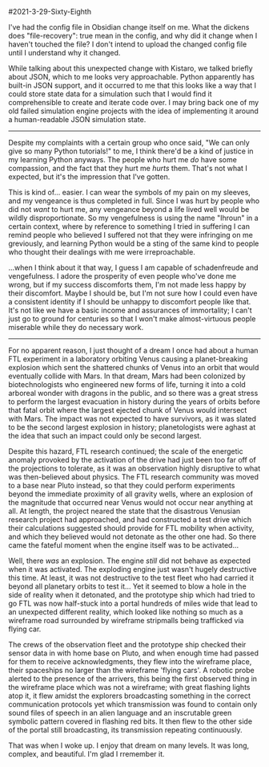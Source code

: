 #2021-3-29-Sixty-Eighth

I've had the config file in Obsidian change itself on me.  What the dickens does "file-recovery": true mean in the config, and why did it change when I haven't touched the file?  I don't intend to upload the changed config file until I understand why it changed.

While talking about this unexpected change with Kistaro, we talked briefly about JSON, which to me looks very approachable.  Python apparently has built-in JSON support, and it occurred to me that this looks like a way that I could store state data for a simulation such that I would find it comprehensible to create and iterate code over.  I may bring back one of my old failed simulation engine projects with the idea of implementing it around a human-readable JSON simulation state.

---
Despite my complaints with a certain group who once said, "We can only give so many Python tutorials!" to me, I think there'd be a kind of justice in my learning Python anyways.  The people who hurt me *do* have some compassion, and the fact that they hurt me *hurts* them.  That's not what I expected, but it's the impression that I've gotten.

This is kind of...  easier.  I can wear the symbols of my pain on my sleeves, and my vengeance is thus completed in full.  Since I was hurt by people who did not *want* to hurt me, any vengeance beyond a life lived well would be wildly disproportionate.  So my vengefulness is using the name "Ihroun" in a certain context, where by reference to something I tried in suffering I can remind people who believed I suffered not that they were infringing on me greviously, and learning Python would be a sting of the same kind to people who thought their dealings with me were irreproachable.

...when I think about it that way, I guess I am capable of schadenfreude and vengefulness.  I adore the prosperity of even people who've done me wrong, but if my success discomforts them, I'm not made less happy by their discomfort.  Maybe I should be, but I'm not sure how I could even have a consistent identity if I should be unhappy to discomfort people like that.  It's not like we have a basic income and assurances of immortality; I can't just go to ground for centuries so that I won't make almost-virtuous people miserable while they do necessary work.

---
For no apparent reason, I just thought of a dream I once had about a human FTL experiment in a laboratory orbiting Venus causing a planet-breaking explosion which sent the shattered chunks of Venus into an orbit that would eventually collide with Mars.  In that dream, Mars had been colonized by biotechnologists who engineered new forms of life, turning it into a cold arboreal wonder with dragons in the public, and so there was a great stress to perform the largest evacuation in history during the years of orbits before that fatal orbit where the largest ejected chunk of Venus would intersect with Mars.  The impact was not expected to have survivors, as it was slated to be the second largest explosion in history; planetologists were aghast at the idea that such an impact could only be second largest.

Despite this hazard, FTL research continued; the scale of the energetic anomaly provoked by the activation of the drive had just been too far off of the projections to tolerate, as it was an observation highly disruptive to what was then-believed about physics.  The FTL research community was moved to a base near Pluto instead, so that they could perform experiments beyond the immediate proximity of all gravity wells, where an explosion of the magnitude that occurred near Venus would not occur near anything at all.  At length, the project neared the state that the disastrous Venusian research project had approached, and had constructed a test drive which their calculations suggested should provide for FTL mobility when activity, and which they believed would not detonate as the other one had.  So there came the fateful moment when the engine itself was to be activated...

Well, there *was* an explosion.  The engine *still* did not behave as expected when it was activated.  The exploding engine just wasn't hugely destructive this time.  At least, it was not destructive to the test fleet who had carried it beyond all planetary orbits to test it...  Yet it seemed to blow a hole in the side of reality when it detonated, and the prototype ship which had tried to go FTL was now half-stuck into a portal hundreds of miles wide that lead to an unexpected different reality, which looked like nothing so much as a wireframe road surrounded by wireframe stripmalls being trafficked via flying car.

The crews of the observation fleet and the prototype ship checked their sensor data in with home base on Pluto, and when enough time had passed for them to receive acknowledgments, they flew into the wireframe place, their spaceships no larger than the wireframe 'flying cars'.  A robotic probe alerted to the presence of the arrivers, this being the first observed thing in the wireframe place which was not a wireframe; with great flashing lights atop it, it flew amidst the explorers broadcasting something in the correct communication protocols yet which transmission was found to contain only sound files of speech in an alien language and an inscrutable green symbolic pattern covered in flashing red bits.  It then flew to the other side of the portal still broadcasting, its transmission repeating continuously.

That was when I woke up.  I enjoy that dream on many levels.  It was long, complex, and beautiful.  I'm glad I rremember it.
